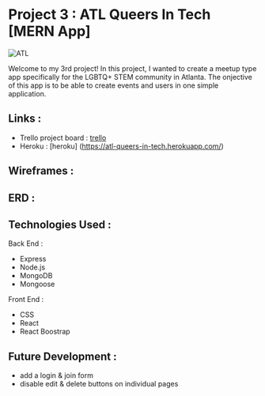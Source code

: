 # Project 3 : ATL Queers In Tech [MERN App]
![ATL](https://user-images.githubusercontent.com/50855671/62056964-ab8c2f00-b1ec-11e9-8900-57bd8551317c.png)

Welcome to my 3rd project! In this project, I wanted to create a meetup type app specifically for the LGBTQ+ STEM community in Atlanta. The onjective of this app is to be able to create events and users in one simple application. 

## Links :

* Trello project board : [trello](https://trello.com/b/uZO1gNOM/janackeh-project-3)
* Heroku : [heroku] (https://atl-queers-in-tech.herokuapp.com/)

## Wireframes :

## ERD :

## Technologies Used : 
Back End :
* Express
* Node.js
* MongoDB
* Mongoose

Front End :
* CSS
* React
* React Boostrap 


## Future Development :
* add a login & join form
* disable edit & delete buttons on individual pages

